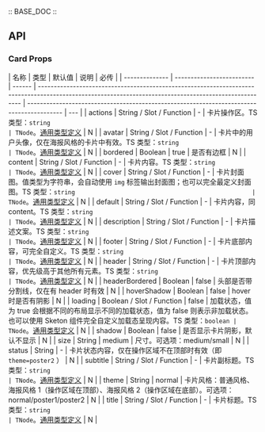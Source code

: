 :: BASE_DOC ::

## API

### Card Props

| 名称           | 类型                      | 默认值 | 说明                                                                                                                                                   | 必传                                                                                      |
| -------------- | ------------------------- | ------ | ------------------------------------------------------------------------------------------------------------------------------------------------------ | ----------------------------------------------------------------------------------------- | --- |
| actions        | String / Slot / Function  | -      | 卡片操作区。TS 类型：`string                                                                                                                           | TNode`。[通用类型定义](https://github.com/Tencent/tdesign-vue/blob/develop/src/common.ts) | N   |
| avatar         | String / Slot / Function  | -      | 卡片中的用户头像，仅在海报风格的卡片中有效。TS 类型：`string                                                                                           | TNode`。[通用类型定义](https://github.com/Tencent/tdesign-vue/blob/develop/src/common.ts) | N   |
| bordered       | Boolean                   | true   | 是否有边框                                                                                                                                             | N                                                                                         |
| content        | String / Slot / Function  | -      | 卡片内容。TS 类型：`string                                                                                                                             | TNode`。[通用类型定义](https://github.com/Tencent/tdesign-vue/blob/develop/src/common.ts) | N   |
| cover          | String / Slot / Function  | -      | 卡片封面图。值类型为字符串，会自动使用 `img` 标签输出封面图；也可以完全最定义封面图。TS 类型：`string                                                  | TNode`。[通用类型定义](https://github.com/Tencent/tdesign-vue/blob/develop/src/common.ts) | N   |
| default        | String / Slot / Function  | -      | 卡片内容，同 content。TS 类型：`string                                                                                                                 | TNode`。[通用类型定义](https://github.com/Tencent/tdesign-vue/blob/develop/src/common.ts) | N   |
| description    | String / Slot / Function  | -      | 卡片描述文案。TS 类型：`string                                                                                                                         | TNode`。[通用类型定义](https://github.com/Tencent/tdesign-vue/blob/develop/src/common.ts) | N   |
| footer         | String / Slot / Function  | -      | 卡片底部内容，可完全自定义。TS 类型：`string                                                                                                           | TNode`。[通用类型定义](https://github.com/Tencent/tdesign-vue/blob/develop/src/common.ts) | N   |
| header         | String / Slot / Function  | -      | 卡片顶部内容，优先级高于其他所有元素。TS 类型：`string                                                                                                 | TNode`。[通用类型定义](https://github.com/Tencent/tdesign-vue/blob/develop/src/common.ts) | N   |
| headerBordered | Boolean                   | false  | 头部是否带分割线，仅在有 header 时有效                                                                                                                 | N                                                                                         |
| hoverShadow    | Boolean                   | false  | hover 时是否有阴影                                                                                                                                     | N                                                                                         |
| loading        | Boolean / Slot / Function | false  | 加载状态，值为 true 会根据不同的布局显示不同的加载状态，值为 false 则表示非加载状态。也可以使用 Sketon 组件完全自定义加载态呈现内容。TS 类型：`boolean | TNode`。[通用类型定义](https://github.com/Tencent/tdesign-vue/blob/develop/src/common.ts) | N   |
| shadow         | Boolean                   | false  | 是否显示卡片阴影，默认不显示                                                                                                                           | N                                                                                         |
| size           | String                    | medium | 尺寸。可选项：medium/small                                                                                                                             | N                                                                                         |
| status         | String                    | -      | 卡片状态内容，仅在操作区域不在顶部时有效（即 `theme=poster2` ）                                                                                        | N                                                                                         |
| subtitle       | String / Slot / Function  | -      | 卡片副标题。TS 类型：`string                                                                                                                           | TNode`。[通用类型定义](https://github.com/Tencent/tdesign-vue/blob/develop/src/common.ts) | N   |
| theme          | String                    | normal | 卡片风格：普通风格、海报风格 1（操作区域在顶部）、海报风格 2（操作区域在底部）。可选项：normal/poster1/poster2                                         | N                                                                                         |
| title          | String / Slot / Function  | -      | 卡片标题。TS 类型：`string                                                                                                                             | TNode`。[通用类型定义](https://github.com/Tencent/tdesign-vue/blob/develop/src/common.ts) | N   |
